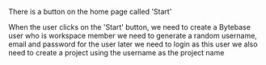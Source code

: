 There is a button on the home page called 'Start'

When the user clicks on the 'Start' button,
we need to create a Bytebase user who is workspace member
we need to generate a random username, email and password for the user
later we need to login as this user
we also need to create a project using the username as the project name
